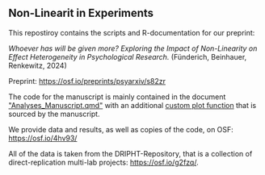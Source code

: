 ## Non-Linearit in Experiments

This repostiroy contains the scripts and R-documentation for our preprint: 

*Whoever has will be given more? Exploring the Impact of Non-Linearity on Effect Heterogeneity in Psychological Research.* (Fünderich, Beinhauer, Renkewitz, 2024)

Preprint: https://osf.io/preprints/psyarxiv/s82zr

The code for the manuscript is mainly contained in the document ["Analyses_Manuscript.qmd"](https://github.com/JensFuenderich/NonLinearity_in_Experiments/blob/main/Analyses_Manuscript.qmd) with an additional [custom plot function](https://github.com/JensFuenderich/NonLinearity_in_Experiments/blob/main/Custom_Functions/MD_heterogeneity_plots.R) that is sourced by the manuscript. 

We provide data and results, as well as copies of the code, on OSF:
https://osf.io/4hv93/ 

All of the data is taken from the DRIPHT-Repository, that is a collection of direct-replication multi-lab projects: https://osf.io/g2fzq/. 

